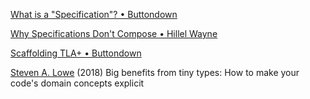 
[What is a "Specification"? • Buttondown](https://buttondown.email/hillelwayne/archive/what-is-a-specification)

[Why Specifications Don't Compose • Hillel Wayne](https://hillelwayne.com/post/spec-composition)

[Scaffolding TLA+ • Buttondown](https://buttondown.email/hillelwayne/archive/scaffolding-tla)

[Steven A. Lowe](https://techbeacon.com/big-benefits-tiny-types-how-make-your-codes-domain-concepts-explicit)
(2018) Big benefits from tiny types: How to make your code's domain concepts explicit
